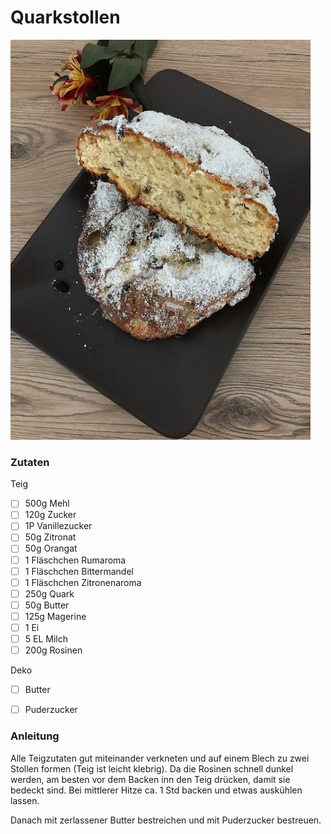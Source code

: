 # Quarkstollen

![Quarkstollen](media/quarkstollen.jpg)

### Zutaten

Teig
 - [ ] 500g Mehl
 - [ ] 120g Zucker
 - [ ] 1P Vanillezucker
 - [ ] 50g Zitronat
 - [ ] 50g Orangat
 - [ ] 1 Fläschchen Rumaroma
 - [ ] 1 Fläschchen Bittermandel
 - [ ] 1 Fläschchen Zitronenaroma
 - [ ] 250g Quark
 - [ ] 50g Butter
 - [ ] 125g Magerine
 - [ ] 1 Ei
 - [ ] 5 EL Milch
 - [ ] 200g Rosinen
 
 Deko
 - [ ] Butter
 - [ ] Puderzucker
 

  
### Anleitung
Alle Teigzutaten gut miteinander verkneten und auf einem Blech zu zwei Stollen formen (Teig ist leicht klebrig).
Da die Rosinen schnell dunkel werden, am besten vor dem Backen inn den Teig drücken, damit sie bedeckt sind.
Bei mittlerer Hitze ca. 1 Std backen und etwas auskühlen lassen. 

Danach mit zerlassener Butter bestreichen und mit Puderzucker bestreuen.